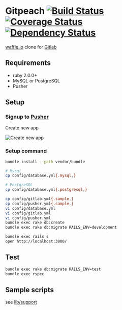 # Gitpeach [![Build Status](https://travis-ci.org/sue445/gitpeach.png)](https://travis-ci.org/sue445/gitpeach) [![Coverage Status](https://coveralls.io/repos/sue445/gitpeach/badge.png)](https://coveralls.io/r/sue445/gitpeach) [![Dependency Status](https://gemnasium.com/sue445/gitpeach.png)](https://gemnasium.com/sue445/gitpeach)
[waffle.io](https://waffle.io/) clone for [Gitlab](http://gitlab.org/)

## Requirements
* ruby 2.0.0+
* MySQL or PostgreSQL
* Pusher

## Setup
### Signup to [Pusher](https://app.pusher.com/)
Create new app

![Create new app](http://cdn-ak.f.st-hatena.com/images/fotolife/s/sue445/20140121/20140121234019.png)

### Setup command
```sh
bundle install --path vendor/bundle

# Mysql
cp config/database.yml{.mysql,}

# PostgreSQL
cp config/database.yml{.postgresql,}

cp config/gitlab.yml{.sample,}
cp config/pusher.yml{.sample,}
vi config/database.yml
vi config/gitlab.yml
vi config/pusher.yml
bundle exec rake db:create
bundle exec rake db:migrate RAILS_ENV=development

bundle exec rails s
open http://localhost:3000/
```

## Test
```sh
bundle exec rake db:migrate RAILS_ENV=test
bundle exec rspec
```

## Sample scripts
see [lib/support](lib/support)